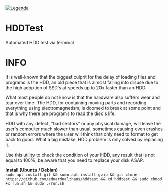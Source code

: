 [![Legenda](https://www.hdsentinel.com/hds_bg.jpg)](https://www.hdsentinel.com/index.php)
# HDDTest  
Automated HDD test via terminal

# INFO  
It is well-known that the biggest culprit for the delay of loading files and programs is the HDD, an old piece that is almost falling into disuse due to the high adoption of SSD's at speeds up to 20x faster than an HDD.  

What most people do not know is that the hardware also suffers wear and tear over time. The HDD, for containing moving parts and recording everything using electromagnetism, is doomed to break at some point and that is why there are programs to read the disc's life.  

HDD with any defect, "bad sectors" or any physical damage, will leave the user's computer much slower than usual, sometimes causing even crashes or random errors where the user will think that only need to format to get back to good. What a big mistake, HDD problem is only solved by replacing it.  

Use this utility to check the condition of your HDD, any result that is not equal to 100%, be aware that you need to replace your disk ASAP.  

**Install (Ubuntu / Debian)**  
`sudo apt install git && sudo apt install gzip && git clone https://github.com/eduardoalthaus/hddtest && cd hddtest && sudo chmod +x run.sh && sudo ./run.sh`  
